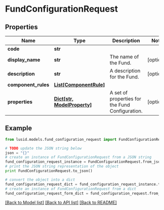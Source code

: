 # FundConfigurationRequest


## Properties
Name | Type | Description | Notes
------------ | ------------- | ------------- | -------------
**code** | **str** |  | 
**display_name** | **str** | The name of the Fund. | [optional] 
**description** | **str** | A description for the Fund. | [optional] 
**component_rules** | [**List[ComponentRule]**](ComponentRule.md) |  | 
**properties** | [**Dict[str, ModelProperty]**](ModelProperty.md) | A set of properties for the Fund Configuration. | [optional] 

## Example

```python
from lusid.models.fund_configuration_request import FundConfigurationRequest

# TODO update the JSON string below
json = "{}"
# create an instance of FundConfigurationRequest from a JSON string
fund_configuration_request_instance = FundConfigurationRequest.from_json(json)
# print the JSON string representation of the object
print FundConfigurationRequest.to_json()

# convert the object into a dict
fund_configuration_request_dict = fund_configuration_request_instance.to_dict()
# create an instance of FundConfigurationRequest from a dict
fund_configuration_request_form_dict = fund_configuration_request.from_dict(fund_configuration_request_dict)
```
[[Back to Model list]](../README.md#documentation-for-models) [[Back to API list]](../README.md#documentation-for-api-endpoints) [[Back to README]](../README.md)


